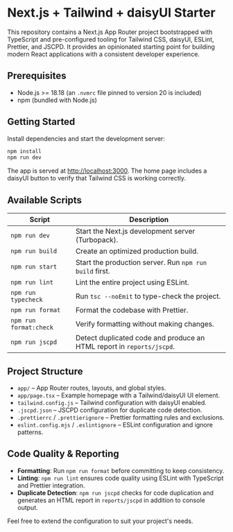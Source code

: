 # Next.js + Tailwind + daisyUI Starter

This repository contains a Next.js App Router project bootstrapped with TypeScript and pre-configured tooling for Tailwind CSS, daisyUI, ESLint, Prettier, and JSCPD. It provides an opinionated starting point for building modern React applications with a consistent developer experience.

## Prerequisites

- Node.js >= 18.18 (an `.nvmrc` file pinned to version 20 is included)
- npm  (bundled with Node.js)

## Getting Started

Install dependencies and start the development server:

```bash
npm install
npm run dev
```

The app is served at [http://localhost:3000](http://localhost:3000). The home page includes a daisyUI button to verify that Tailwind CSS is working correctly.

## Available Scripts

| Script | Description |
| ------ | ----------- |
| `npm run dev` | Start the Next.js development server (Turbopack). |
| `npm run build` | Create an optimized production build. |
| `npm run start` | Start the production server. Run `npm run build` first. |
| `npm run lint` | Lint the entire project using ESLint. |
| `npm run typecheck` | Run `tsc --noEmit` to type-check the project. |
| `npm run format` | Format the codebase with Prettier. |
| `npm run format:check` | Verify formatting without making changes. |
| `npm run jscpd` | Detect duplicated code and produce an HTML report in `reports/jscpd`. |

## Project Structure

- `app/` – App Router routes, layouts, and global styles.
- `app/page.tsx` – Example homepage with a Tailwind/daisyUI UI element.
- `tailwind.config.js` – Tailwind configuration with daisyUI enabled.
- `.jscpd.json` – JSCPD configuration for duplicate code detection.
- `.prettierrc` / `.prettierignore` – Prettier formatting rules and exclusions.
- `eslint.config.mjs` / `.eslintignore` – ESLint configuration and ignore patterns.

## Code Quality & Reporting

- **Formatting**: Run `npm run format` before committing to keep consistency.
- **Linting**: `npm run lint` ensures code quality using ESLint with TypeScript and Prettier integration.
- **Duplicate Detection**: `npm run jscpd` checks for code duplication and generates an HTML report in `reports/jscpd` in addition to console output.

Feel free to extend the configuration to suit your project's needs.
